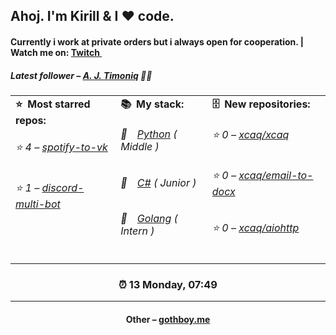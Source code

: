 
<h2>Ahoj. I'm Kirill & I ❤️ code.</h2>
<h4>Currently i work at private orders but i always open for cooperation. | Watch me on: <a href="http://twitch.tv/0gothboy0">Twitch <img src="https://camo.githubusercontent.com/c498d846a7be14c18a40249e3169b40671072cac/68747470733a2f2f6564656e742e6769746875622e696f2f537570657254696e7949636f6e732f696d616765732f7376672f7477697463682e737667" width="10"></a></h4>
<h5>Latest follower – <a href="https://github.com/timoniq/" target="_blank">A. J. Timoniq</a> 👋🏻</h5>
<table>
  <tr>
    <td valign="top">
      <b>⭐️&ensp;Most starred repos: </b>
      <br>
            <h6>⭐️ 4 – <a href='https://github.com/xcaq/spotify-to-vk'>spotify-to-vk</a></h6> 
      <h6>⭐️ 1 – <a href='https://github.com/xcaq/discord-multi-bot'>discord-multi-bot</a></h6> 
    </td>
    <td valign="top">
      <b>📚&ensp;My stack: </b>
      <br>
      <h6>📒&emsp;<a href="https://github.com/xcaq?tab=repositories&q=&type=&language=python">Python</a> ( Middle )</h6>
      <h6>📗&emsp;<a href="https://github.com/xcaq?tab=repositories&q=&type=&language=c%23">C#</a> ( Junior )</h6>
      <h6>📘&emsp;<a href="https://github.com/xcaq?tab=repositories&q=&type=&language=golang">Golang</a> ( Intern )</h6>
      </td>
     <td valign="top">
      <b>🗄&ensp;New repositories: </b>
      <br>
           <h6>⭐️ 0 – <a href='https://github.com/xcaq/xcaq'>xcaq/xcaq</a></h6> 
      <h6>⭐️ 0 – <a href='https://github.com/xcaq/email-to-docx'>xcaq/email-to-docx</a></h6> 
      <h6>⭐️ 0 – <a href='https://github.com/xcaq/aiohttp'>xcaq/aiohttp</a></h6> 
        </td>
  </tr>
</table>
<h3 align="center">⏰ 13 Monday, 07:49</h3>
<hr>
<h4 align="center">Other – <a href='http://gothboy.me' target="_blank">gothboy.me</a><h4>
    